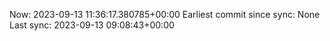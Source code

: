 Now: 2023-09-13 11:36:17.380785+00:00 Earliest commit since sync: None Last sync: 2023-09-13 09:08:43+00:00
